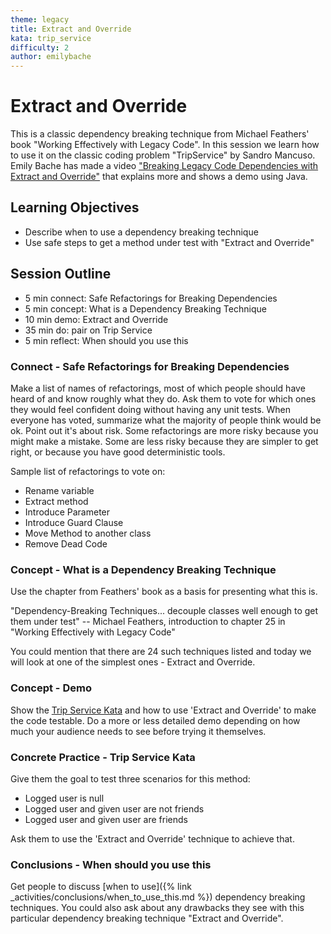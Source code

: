 ```yaml
---
theme: legacy
title: Extract and Override
kata: trip_service
difficulty: 2
author: emilybache
---
```


# Extract and Override

This is a classic dependency breaking technique from Michael Feathers' book "Working Effectively with Legacy Code". In this session we learn how to use it on the classic coding problem "TripService" by Sandro Mancuso. Emily Bache has made a video ["Breaking Legacy Code Dependencies with Extract and Override"](https://www.youtube.com/watch?v=hwr9bVyXkTY) that explains more and shows a demo using Java.

## Learning Objectives
- Describe when to use a dependency breaking technique
- Use safe steps to get a method under test with "Extract and Override"

## Session Outline

* 5 min connect: Safe Refactorings for Breaking Dependencies
* 5 min concept: What is a Dependency Breaking Technique
* 10 min demo: Extract and Override
* 35 min do: pair on Trip Service
* 5 min reflect: When should you use this

### Connect - Safe Refactorings for Breaking Dependencies
Make a list of names of refactorings, most of which people should have heard of and know roughly what they do. Ask them to vote for which ones they would feel confident doing without having any unit tests. When everyone has voted, summarize what the majority of people think would be ok. Point out it's about risk. Some refactorings are more risky because you might make a mistake. Some are less risky because they are simpler to get right, or because you have good deterministic tools.

Sample list of refactorings to vote on:

- Rename variable
- Extract method
- Introduce Parameter
- Introduce Guard Clause
- Move Method to another class
- Remove Dead Code

### Concept - What is a Dependency Breaking Technique
Use the chapter from Feathers' book as a basis for presenting what this is.

"Dependency-Breaking Techniques... decouple classes well enough to get them under test" 
    -- Michael Feathers, introduction to chapter 25 in "Working Effectively with Legacy Code"

You could mention that there are 24 such techniques listed and today we will look at one of the simplest ones - Extract and Override.

### Concept - Demo
Show the [Trip Service Kata](https://github.com/sandromancuso/trip-service-kata) and how to use 'Extract and Override' to make the code testable. Do a more or less detailed demo depending on how much your audience needs to see before trying it themselves.

### Concrete Practice - Trip Service Kata
Give them the goal to test three scenarios for this method:
- Logged user is null
- Logged user and given user are not friends
- Logged user and given user are friends

Ask them to use the 'Extract and Override' technique to achieve that.

### Conclusions - When should you use this
Get people to discuss [when to use]({% link _activities/conclusions/when_to_use_this.md %}) dependency breaking techniques. You could also ask about any drawbacks they see with this particular dependency breaking technique "Extract and Override".
